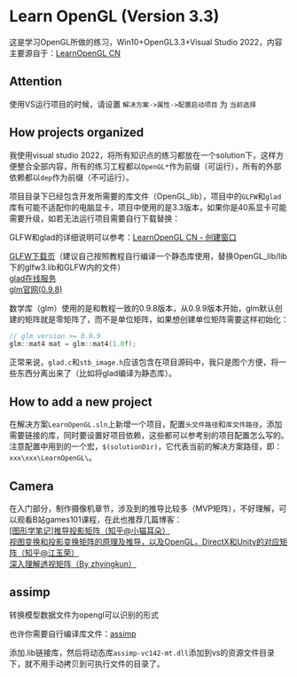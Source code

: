 # Learn OpenGL (Version 3.3)

这是学习OpenGL所做的练习，Win10+OpenGL3.3+Visual Studio 2022，内容主要源自于：[LearnOpenGL CN](https://learnopengl-cn.github.io/)  

## Attention  

使用VS运行项目的时候，请设置 `解决方案->属性->配置启动项目` 为 `当前选择`  

## How projects organized  

我使用visual studio 2022，将所有知识点的练习都放在一个solution下，这样方便整合全部内容，所有的练习工程都以`OpenGL*`作为前缀（可运行），所有的外部依赖都以`dep`作为前缀（不可运行）。  

项目目录下已经包含开发所需要的库文件（OpenGL_lib），项目中的`GLFW`和`glad`库有可能不适配你的电脑显卡，项目中使用的是3.3版本，如果你是40系显卡可能需要升级，如若无法运行项目需要自行下载替换：  

GLFW和glad的详细说明可以参考：[LearnOpenGL CN - 创建窗口](https://learnopengl-cn.github.io/01%20Getting%20started/02%20Creating%20a%20window/#glfw)  

[GLFW下载页](http://www.glfw.org/download.html)（建议自己按照教程自行编译一个静态库使用，替换OpenGL_lib/lib下的glfw3.lib和GLFW内的文件）  
[glad在线服务](http://glad.dav1d.de/)  
[glm官网(0.9.8)](https://glm.g-truc.net/0.9.8/index.html)  

数学库（glm）使用的是和教程一致的0.9.8版本，从0.9.9版本开始，glm默认创建的矩阵就是零矩阵了，而不是单位矩阵，如果想创建单位矩阵需要这样初始化：  

```c++
// glm version >= 0.9.9
glm::mat4 mat = glm::mat4(1.0f);
```

正常来说，`glad.c`和`stb_image.h`应该包含在项目源码中，我只是图个方便，将一些东西分离出来了（比如将glad编译为静态库）。  

## How to add a new project  

在解决方案`LearnOpenGL.sln`上新增一个项目，配置`头文件路径`和`库文件路径`，添加需要链接的库，同时要设置好项目依赖，这些都可以参考别的项目配置怎么写的。注意配置中用到的一个宏，`$(solutionDir)`，它代表当前的解决方案路径，即：`xxx\xxx\LearnOpenGL\`。  

## Camera  

在入门部分，制作摄像机章节，涉及到的推导比较多（MVP矩阵），不好理解，可以观看B站games101课程，在此也推荐几篇博客：  
[[图形学笔记]推导投影矩阵（知乎@小猫耳朵）](https://zhuanlan.zhihu.com/p/122411512)  
[视图变换和投影变换矩阵的原理及推导，以及OpenGL，DirectX和Unity的对应矩阵（知乎@江玉荣）](https://zhuanlan.zhihu.com/p/362713511)  
[深入理解透视矩阵（By zhyingkun）](https://www.zhyingkun.com/perspective/perspective/)  

## assimp  

转换模型数据文件为opengl可以识别的形式  

也许你需要自行编译库文件：[assimp](https://github.com/assimp/assimp/blob/master/Build.md)

添加.lib链接库，然后将动态库`assimp-vc142-mt.dll`添加到vs的资源文件目录下，就不用手动拷贝到可执行文件的目录了。  
